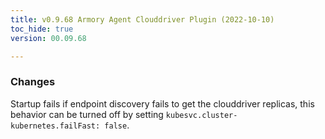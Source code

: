 ```yaml
---
title: v0.9.68 Armory Agent Clouddriver Plugin (2022-10-10)
toc_hide: true
version: 00.09.68

---
```


### Changes
Startup fails if endpoint discovery fails to get the clouddriver replicas, this behavior can be turned off by setting `kubesvc.cluster-kubernetes.failFast: false`.
